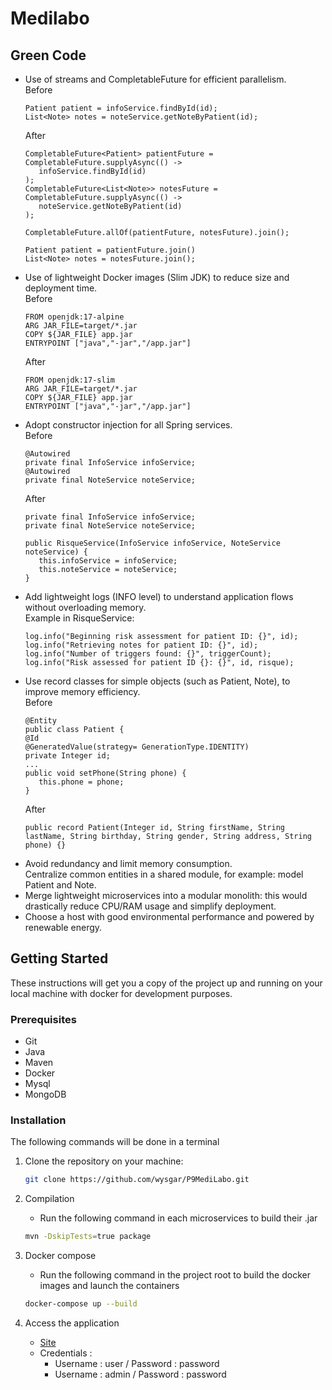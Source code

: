 # Medilabo

## Green Code

- Use of streams and CompletableFuture for efficient parallelism.\
  Before
  ```
  Patient patient = infoService.findById(id);
  List<Note> notes = noteService.getNoteByPatient(id);
  ```
  After
  ```
  CompletableFuture<Patient> patientFuture = CompletableFuture.supplyAsync(() ->
     infoService.findById(id)
  );
  CompletableFuture<List<Note>> notesFuture = CompletableFuture.supplyAsync(() ->
     noteService.getNoteByPatient(id)
  );
  
  CompletableFuture.allOf(patientFuture, notesFuture).join();
  
  Patient patient = patientFuture.join()
  List<Note> notes = notesFuture.join();
  ```
- Use of lightweight Docker images (Slim JDK) to reduce size and deployment time.\
  Before
  ```
  FROM openjdk:17-alpine
  ARG JAR_FILE=target/*.jar
  COPY ${JAR_FILE} app.jar
  ENTRYPOINT ["java","-jar","/app.jar"]
  ```
  After
  ```
  FROM openjdk:17-slim
  ARG JAR_FILE=target/*.jar
  COPY ${JAR_FILE} app.jar
  ENTRYPOINT ["java","-jar","/app.jar"]
  ```
- Adopt constructor injection for all Spring services.\
  Before
  ```
  @Autowired
  private final InfoService infoService;
  @Autowired
  private final NoteService noteService;
  ```
  After
  ```
  private final InfoService infoService;
  private final NoteService noteService;

  public RisqueService(InfoService infoService, NoteService noteService) {
     this.infoService = infoService;
     this.noteService = noteService;
  }
  ```
- Add lightweight logs (INFO level) to understand application flows without overloading memory.\
   Example in RisqueService:
  ```
  log.info("Beginning risk assessment for patient ID: {}", id);
  log.info("Retrieving notes for patient ID: {}", id);
  log.info("Number of triggers found: {}", triggerCount);
  log.info("Risk assessed for patient ID {}: {}", id, risque);
  ```
- Use record classes for simple objects (such as Patient, Note), to improve memory efficiency.\
  Before
  ```
  @Entity
  public class Patient {
  @Id
  @GeneratedValue(strategy= GenerationType.IDENTITY)
  private Integer id;
  ...
  public void setPhone(String phone) {
     this.phone = phone;
  }
  ```
  After
  ```
  public record Patient(Integer id, String firstName, String lastName, String birthday, String gender, String address, String phone) {}
  ```
- Avoid redundancy and limit memory consumption.\
   Centralize common entities in a shared module, for example: model Patient and Note.
- Merge lightweight microservices into a modular monolith: this would drastically reduce CPU/RAM usage and simplify deployment.
- Choose a host with good environmental performance and powered by renewable energy.
   
## Getting Started

These instructions will get you a copy of the project up and running on your local machine with docker for development purposes.

### Prerequisites

- Git
- Java
- Maven
- Docker
- Mysql
- MongoDB

### Installation

The following commands will be done in a terminal

1. Clone the repository on your machine:
   ```Bash
   git clone https://github.com/wysgar/P9MediLabo.git
   ```

3. Compilation
   - Run the following command in each microservices to build their .jar
   ```Bash
   mvn -DskipTests=true package
   ```

5. Docker compose
   - Run the following command in the project root to build the docker images and launch the containers
   ```Bash
   docker-compose up --build
   ```

7. Access the application
   - [Site](http://localhost:8080/login)
   - Credentials :
      - Username : user / Password : password
      - Username : admin / Password : password
